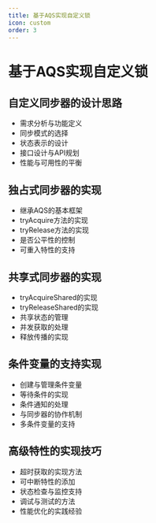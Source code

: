 ```yaml
---
title: 基于AQS实现自定义锁
icon: custom
order: 3
---
```


# 基于AQS实现自定义锁

## 自定义同步器的设计思路

- 需求分析与功能定义
- 同步模式的选择
- 状态表示的设计
- 接口设计与API规划
- 性能与可用性的平衡

## 独占式同步器的实现

- 继承AQS的基本框架
- tryAcquire方法的实现
- tryRelease方法的实现
- 是否公平性的控制
- 可重入特性的支持

## 共享式同步器的实现

- tryAcquireShared的实现
- tryReleaseShared的实现
- 共享状态的管理
- 并发获取的处理
- 释放传播的实现

## 条件变量的支持实现

- 创建与管理条件变量
- 等待条件的实现
- 条件通知的处理
- 与同步器的协作机制
- 多条件变量的支持

## 高级特性的实现技巧

- 超时获取的实现方法
- 可中断特性的添加
- 状态检查与监控支持
- 调试与测试的方法
- 性能优化的实践经验
